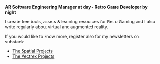 **AR Software Engineering Manager at day - Retro Game Developer by night**

I create free tools, assets & learning resources for Retro Gaming and
I also write regularly about virtual and augmented reality.

If you would like to know more, register also for my newsletters on substack:

- [The Spatial Projects](https://visionos.substack.com/)
- [The Vectrex Projects](https://vectrex.substack.com/)